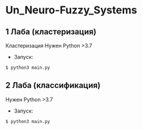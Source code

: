 # Un_Neuro-Fuzzy_Systems

## 1 Лаба (кластеризация)
Кластеризация
Нужен Python >3.7

- Запуск:
```
$ python3 main.py
```

## 2 Лаба (классификация)
Нужен Python >3.7

- Запуск:
```
$ python3 main.py
```

